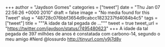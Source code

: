 
+++
author = "Jaydson Gomes"
categories = ["tweet"]
date = "Thu Jan 07 22:56:26 +0000 2010"
draft = false
image = "No media found for this Tweet"
slug = "48728c076bbf3654d9cabcc1823237fd4084b4c5"
tags = ["tweet"]
title = """A idade da tal pegada de ..."""
tweet = true
tweet_url = "https://twitter.com/jaydson/status/7495480623"
+++
A idade da tal pegada de 397 milhões de anos é constatada com carbono-14, segundo o meu amigo #Nerd @lossurdo http://tinyurl.com/y9j7d8y
